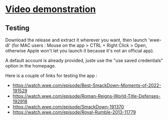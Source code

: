 # [Video demonstration](https://youtu.be/5hqUIFGVgns)

## Testing

Download the release and extract it wherever you want, then launch 'wwe-dl' (for MAC users : Mouse on the app > CTRL + Right Click > Open, otherwise Apple won't let you launch it because it's not an official app).

A default account is already provided, juste use the "use saved credentials" option in the homepage.

Here is a couple of links for testing the app :

- https://watch.wwe.com/episode/Best-SmackDown-Moments-of-2022-191529
- https://watch.wwe.com/episode/Roman-Reigns-World-Title-Defenses-192918
- https://watch.wwe.com/episode/SmackDown-191370
- https://watch.wwe.com/episode/Royal-Rumble-2013-11779
